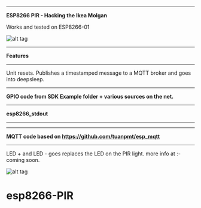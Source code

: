 ****************************************************************
**ESP8266 PIR - Hacking the Ikea Molgan**

Works and tested on ESP8266-01

![alt tag](https://raw.githubusercontent.com/terenceang/esp8266-PIR/master/Molgan_hack.jpg)

****************************************************************
**Features**
****************************************************************

Unit resets.
Publishes a timestamped message to a MQTT broker and goes into deepsleep.

****************************************************************

**GPIO code from SDK Example folder + various sources on the net.**

****************************************************************
**esp8266_stdout**
****************************************************************


****************************************************************

**MQTT code based on https://github.com/tuanpmt/esp_mqtt**

****************************************************************

LED + and LED - goes replaces the LED on the PIR light.
more info at :- coming soon.

![alt tag](https://raw.githubusercontent.com/terenceang/esp8266-PIR/master/schematic.png)

# esp8266-PIR
